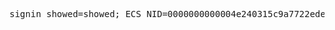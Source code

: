 <pre>
signin_showed=showed; ECS_NID=0000000000004e240315c9a7722ede8da6c8d3259438dbb4cc; Hm_lvt_dbdad24cd7b6d0a7e89812352209aabe=1452411946; Hm_lpvt_dbdad24cd7b6d0a7e89812352209aabe=1452411963; PIDDKC884856=2016011015460275557347; VPSDKC884856=1; FVTDKC884856=635880375647848763; LVTDKC884856=635880375647848763; VTSDKC884856=1; MSTSDKC884856=0; SIDDKC884856=9cd8c1f8d31e43eb8077207e2f7beef9; HBCDKC884856=%7B%22Ticks%22%3A%22635880378030420719%22%2C%22haschat%22%3Afalse%2C%22vstatus%22%3A1%2C%22startkind%22%3A1%2C%22lroid%22%3A%22%22%2C%22oname%22%3A%22%22%2C%22Result%22%3A%22%22%2C%22cos%22%3A%22%22%2C%22pc%22%3A%22d090c81a0a144a8a82e82b71cc123c38%22%7D
</pre>